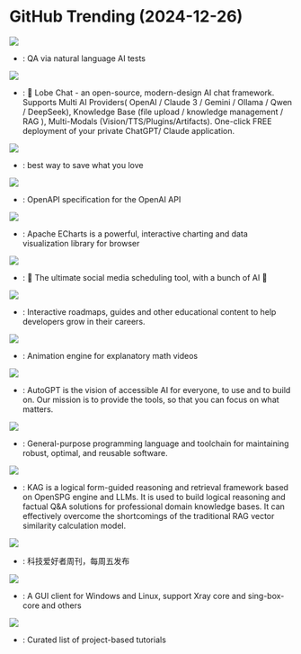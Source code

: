 # GitHub Trending (2024-12-26)

![](https://img.shields.io/badge/TypeScript-New%20491-green?style=flat-square&logo=appveyor)
- [](https://github.comundefined): QA via natural language AI tests

![](https://img.shields.io/badge/TypeScript-New%20256-green?style=flat-square&logo=appveyor)
- [](https://github.comundefined): 🤯 Lobe Chat - an open-source, modern-design AI chat framework. Supports Multi AI Providers( OpenAI / Claude 3 / Gemini / Ollama / Qwen / DeepSeek), Knowledge Base (file upload / knowledge management / RAG ), Multi-Modals (Vision/TTS/Plugins/Artifacts). One-click FREE deployment of your private ChatGPT/ Claude application.

![](https://img.shields.io/badge/Svelte-New%20133-green?style=flat-square&logo=appveyor)
- [](https://github.comundefined): best way to save what you love

![](https://img.shields.io/badge/none-New%20144-green?style=flat-square&logo=appveyor)
- [](https://github.comundefined): OpenAPI specification for the OpenAI API

![](https://img.shields.io/badge/TypeScript-New%2061-green?style=flat-square&logo=appveyor)
- [](https://github.comundefined): Apache ECharts is a powerful, interactive charting and data visualization library for browser

![](https://img.shields.io/badge/TypeScript-New%2082-green?style=flat-square&logo=appveyor)
- [](https://github.comundefined): 📨 The ultimate social media scheduling tool, with a bunch of AI 🤖

![](https://img.shields.io/badge/TypeScript-New%20173-green?style=flat-square&logo=appveyor)
- [](https://github.comundefined): Interactive roadmaps, guides and other educational content to help developers grow in their careers.

![](https://img.shields.io/badge/Python-New%2039-green?style=flat-square&logo=appveyor)
- [](https://github.comundefined): Animation engine for explanatory math videos

![](https://img.shields.io/badge/Python-New%2072-green?style=flat-square&logo=appveyor)
- [](https://github.comundefined): AutoGPT is the vision of accessible AI for everyone, to use and to build on. Our mission is to provide the tools, so that you can focus on what matters.

![](https://img.shields.io/badge/Zig-New%2042-green?style=flat-square&logo=appveyor)
- [](https://github.comundefined): General-purpose programming language and toolchain for maintaining robust, optimal, and reusable software.

![](https://img.shields.io/badge/Python-New%20313-green?style=flat-square&logo=appveyor)
- [](https://github.comundefined): KAG is a logical form-guided reasoning and retrieval framework based on OpenSPG engine and LLMs. It is used to build logical reasoning and factual Q&A solutions for professional domain knowledge bases. It can effectively overcome the shortcomings of the traditional RAG vector similarity calculation model.

![](https://img.shields.io/badge/none-New%20101-green?style=flat-square&logo=appveyor)
- [](https://github.comundefined): 科技爱好者周刊，每周五发布

![](https://img.shields.io/badge/C%23-New%2082-green?style=flat-square&logo=appveyor)
- [](https://github.comundefined): A GUI client for Windows and Linux, support Xray core and sing-box-core and others

![](https://img.shields.io/badge/none-New%20399-green?style=flat-square&logo=appveyor)
- [](https://github.comundefined): Curated list of project-based tutorials

